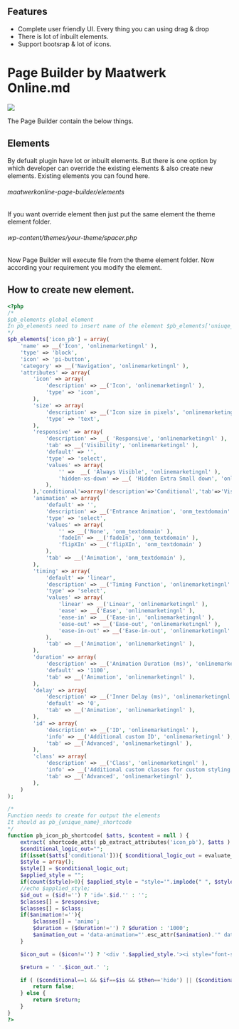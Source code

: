 ## Features

- Complete user friendly  UI. Every thing you can using drag & drop 
- There is lot of inbuilt elements.
- Support bootsrap & lot of icons.


# Page Builder by Maatwerk Online.md

![](https://www.maatwerkonline.nl/images/logo.png)

The Page Builder contain the below things.
## Elements
By defualt plugin have lot or inbuilt elements. But there is one option by which developer can override the existing elements & also create new elements.
Existing elements you can found here.

###### maatwerkonline-page-builder/elements
If you want override element then just put the same element the theme element folder.

###### wp-content/themes/your-theme/spacer.php

Now Page Builder will execute file from the theme element folder. Now according your requirement you modify the element.

## How to create new element.

```php
<?php
/*
$pb_elements global element
In pb_elements need to insert name of the element $pb_elements['uniuqe_name'] like below 
*/
$pb_elements['icon_pb'] = array(
	'name' => __('Icon', 'onlinemarketingnl' ),
	'type' => 'block',
	'icon' => 'pi-button',
	'category' => __('Navigation', 'onlinemarketingnl' ),
	'attributes' => array(
		'icon' => array(
			'description' => __('Icon', 'onlinemarketingnl' ),
			'type' => 'icon',
		),
		'size' => array(
			'description' => __('Icon size in pixels', 'onlinemarketingnl' ),
			'type' => 'text',
		),
		'responsive' => array(
			'description' => __( 'Responsive', 'onlinemarketingnl' ),
			'tab' => __('Visibility', 'onlinemarketingnl' ),
			'default' => '',
			'type' => 'select',
			'values' => array(
				'' =>  __( 'Always Visible', 'onlinemarketingnl' ),
				'hidden-xs-down' => __( 'Hidden Extra Small down', 'onlinemarketingnl' ),
			),
		),'conditional'=>array('description'=>'Conditional','tab'=>'Visibility','type'=>'conditional'),
		'animation' => array(
			'default' => '',
			'description' => __('Entrance Animation', 'onm_textdomain' ),
			'type' => 'select',
			'values' => array(
				'' => __('None', 'onm_textdomain' ),
				'fadeIn' => __('fadeIn', 'onm_textdomain' ),
				'flipXIn' => __('flipXIn', 'onm_textdomain' )
			),
			'tab' => __('Animation', 'onm_textdomain' ),
		),
		'timing' => array(
			'default' => 'linear',
			'description' => __('Timing Function', 'onlinemarketingnl' ),
			'type' => 'select',
			'values' => array(
				'linear' => __('Linear', 'onlinemarketingnl' ),
				'ease' => __('Ease', 'onlinemarketingnl' ),
				'ease-in' => __('Ease-in', 'onlinemarketingnl' ),
				'ease-out' => __('Ease-out', 'onlinemarketingnl' ),
				'ease-in-out' => __('Ease-in-out', 'onlinemarketingnl' ),
			),
			'tab' => __('Animation', 'onlinemarketingnl' ),
		),
		'duration' => array(
			'description' => __('Animation Duration (ms)', 'onlinemarketingnl' ),
			'default' => '1100',
			'tab' => __('Animation', 'onlinemarketingnl' ),
		),
		'delay' => array(
			'description' => __('Inner Delay (ms)', 'onlinemarketingnl' ),
			'default' => '0',
			'tab' => __('Animation', 'onlinemarketingnl' ),
		),
		'id' => array(
			'description' => __('ID', 'onlinemarketingnl' ),
			'info' => __('Additional custom ID', 'onlinemarketingnl' ),
			'tab' => __('Advanced', 'onlinemarketingnl' ),
		),
		'class' => array(
			'description' => __('Class', 'onlinemarketingnl' ),
			'info' => __('Additional custom classes for custom styling', 'onlinemarketingnl' ),
			'tab' => __('Advanced', 'onlinemarketingnl' ),
		),
	)
);

/*
Function needs to create for output the elements
It should as pb_{unique_name}_shortcode
*/
function pb_icon_pb_shortcode( $atts, $content = null ) {
	extract( shortcode_atts( pb_extract_attributes('icon_pb'), $atts ) );
	$conditional_logic_out="";
	if(isset($atts['conditional'])){ $conditional_logic_out = evaluate_conditional_logic($atts['conditional']); }
	$style = array();
	$style[] = $conditional_logic_out;
	$applied_style = "";
	if(count($style)>0){ $applied_style = "style='".implode(" ", $style)."'"; }
	//echo $applied_style;	
	$id_out = ($id!='') ? 'id='.$id.'' : '';
	$classes[] = $responsive;
	$classes[] = $class;
	if($animation!=''){
		$classes[] = 'animo';
		$duration = ($duration!='') ? $duration : '1000';
		$animation_out = 'data-animation="'.esc_attr($animation).'" data-duration="'.esc_attr($duration).'" data-delay="'.esc_attr($delay).'" data-delay_px="'.esc_attr($delay_px).'" ';
	}

	$icon_out = ($icon!='') ? '<div '.$applied_style.'><i style="font-size:'.$size.'px" class="'.esc_attr($icon).'"></i></div>' : '';

	$return = ' '.$icon_out.' ';

	if ( ($conditional==1 && $if==$is && $then=='hide') || ($conditional==1 && $if!=$is && $then=='show')) {
		return false;
	} else {
		return $return;
	}
}
?>
```
